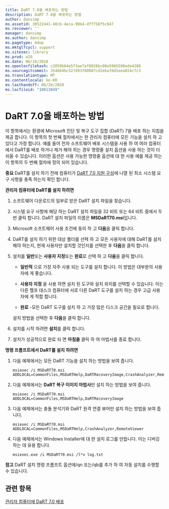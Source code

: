 ```yaml
---
title: DaRT 7.0을 배포하는 방법
description: DaRT 7.0을 배포하는 방법
author: dansimp
ms.assetid: 30522441-40cb-4eca-99b4-dff758f5c647
ms.reviewer: ''
manager: dansimp
ms.author: dansimp
ms.pagetype: mdop
ms.mktglfcycl: support
ms.sitesec: library
ms.prod: w10
ms.date: 06/16/2016
ms.openlocfilehash: c2059b64e5f3ae7af8926bc00e5965598ede4288
ms.sourcegitcommit: 354664bc527d93f80687cd2eba70d1eea024c7c3
ms.translationtype: MT
ms.contentlocale: ko-KR
ms.lasthandoff: 06/26/2020
ms.locfileid: "10813049"
---
```

# DaRT 7.0을 배포하는 방법


이 항목에서는 환경에 Microsoft 진단 및 복구 도구 집합 (DaRT) 7을 배포 하는 지침을 제공 합니다. 이 항목의 첫 번째 절차에서는 한 관리자 컴퓨터에 모든 기능을 설치 하 고 있다고 가정 합니다. 예를 들어 전자 소프트웨어 배포 시스템을 사용 하 여 여러 컴퓨터에서 DaRT를 배포 하거나 제거 해야 하는 경우 명령줄 설치 옵션을 사용 하는 것이 더 쉬울 수 있습니다. 이러한 옵션은 사용 가능한 명령줄 옵션에 대 한 사용 예를 제공 하는이 항목의 두 번째 절차에 정의 되어 있습니다.

**중요**  DaRT를 설치 하기 전에 컴퓨터가 [DaRT 7.0 지원 구성](dart-70-supported-configurations-dart-7.md)에 나열 된 최소 시스템 요구 사항을 충족 하는지 확인 합니다.

 

**관리자 컴퓨터에 DaRT를 설치 하려면**

1.  소프트웨어 다운로드의 일부로 받은 DaRT 설치 파일을 찾습니다.

2.  시스템 요구 사항에 해당 하는 DaRT 설치 파일을 32 비트 또는 64 비트 중에서 두 번 클릭 합니다. DaRT 설치 파일의 이름은 **MSDaRT70.msi**입니다.

3.  Microsoft 소프트웨어 사용 조건에 동의 하 고 **다음**을 클릭 합니다.

4.  DaRT를 설치 하기 위한 대상 폴더를 선택 하 고 모든 사용자에 대해 DaRT를 설치 해야 하는지, 현재 사용자만 설치할 것인지를 선택한 후 **다음**을 클릭 합니다.

5.  설치를 **일반**또는 **사용자 지정**또는 **완료**로 선택 하 고 **다음**을 클릭 합니다.

    -   **일반적** 으로 가장 자주 사용 되는 도구를 설치 합니다. 이 방법은 대부분의 사용자에 게 좋습니다.

    -   **사용자 지정** 을 사용 하면 설치 된 도구와 설치 위치를 선택할 수 있습니다. 이는 다른 헬프 데스크 컴퓨터에 서로 다른 DaRT 도구를 설치 하는 경우 고급 사용자에 게 적합 합니다.

    -   **완료** -모든 DaRT 도구를 설치 하 고 가장 많은 디스크 공간을 필요로 합니다.

    설치 방법을 선택한 후 **다음**을 클릭 합니다.

6.  설치를 시작 하려면 **설치**를 클릭 합니다.

7.  설치가 성공적으로 완료 되 면 **마침을** 클릭 하 여 마법사를 종료 합니다.

**명령 프롬프트에서 DaRT를 설치 하려면**

1.  다음 예제에서는 모든 DaRT 기능을 설치 하는 방법을 보여 줍니다.

    ``` syntax
    msiexec /i MSDaRT70.msi ADDLOCAL=CommonFiles,MSDaRTHelp,DaRTRecoveryImage,CrashAnalyzer,RemoteViewer 
    ```

2.  다음 예제에서는 **DaRT 복구 이미지 마법사**만 설치 하는 방법을 보여 줍니다.

    ``` syntax
    msiexec /i MSDaRT70.msi ADDLOCAL=CommonFiles,MSDaRTHelp,DaRTRecoveryImage
    ```

3.  다음 예제에서는 충돌 분석기와 DaRT 원격 연결 뷰어만 설치 하는 방법을 보여 줍니다.

    ``` syntax
    msiexec /i MSDaRT70.msi ADDLOCAL=CommonFiles,MSDaRTHelp,CrashAnalyzer,RemoteViewer 
    ```

4.  다음 예제에서는 Windows Installer에 대 한 설치 로그를 만듭니다. 이는 디버깅 하는 데 유용 합니다.

    ``` syntax
    msiexec.exe /i MSDaRT70.msi /l*v log.txt 
    ```

**참고**  DaRT 설치 명령 프롬프트 옵션에/qn 또는/qb를 추가 하 여 자동 설치를 수행할 수 있습니다.

 

## 관련 항목


[관리자 컴퓨터에 DaRT 7.0 배포](deploying-dart-70-to-administrator-computers-dart-7.md)

 

 






